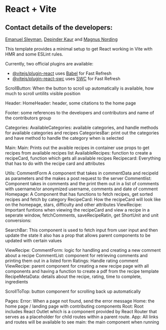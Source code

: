 # React + Vite

## Contact details of the developers:
[Emanuel Sleyman](https://github.com/EmSley77), [Depinder Kaur](https://github.com/DepiKaur) and [Magnus Nording](https://github.com/MagNording)

This template provides a minimal setup to get React working in Vite with HMR and some ESLint rules.

Currently, two official plugins are available:

- [@vitejs/plugin-react](https://github.com/vitejs/vite-plugin-react/blob/main/packages/plugin-react/README.md) uses [Babel](https://babeljs.io/) for Fast Refresh
- [@vitejs/plugin-react-swc](https://github.com/vitejs/vite-plugin-react-swc) uses [SWC](https://swc.rs/) for Fast Refresh

ScrollButton:
When the button to scroll up automatically is available, how much to scroll untilits visible position

Header:
HomeHeader:
header, some citations to the home page

Footer:
some references to the developers and contributors and name of the contributors group

Categories:
AvailableCategories:
available categories, and handle methods for available categories and recipes
CategoriesBar:
print out the categories and have method to handle the category when is selected

Main:
Main:
Prints out the avaible recipes in container use props to get recipes from available recipes list
AvailableRecipes:
function to create a recipeCard, function which gets all available recipes
Recipecard:
Everything that has to do with the recipe card and attributes

Utils:
CommentForm
A component that takes in commentData and recipeId as parameters and the makes a post request to the server
Commentlist:
Component takes in comments and the print them out in a list of comments with username/or anonymized username, comments and date of comment
Homepage:
A Component that has functions to fetch recipes, get sorted recipes and fetch by category
RecipeCard:
How the recipeCard will look like on the homepage, stars, difficulty and other attributes
ViewRecipe:
Important funtions when viewing the recipeCard and view a recipe in a seperate window, fetchComments, saveRecipeRatin, get ShortUnit and unit conversions:

SearchBar:
This component is used to fetch input from user input and then update the state
it also has a prop that allows parent components to be updated with certain values

ViewRecipe:
CommentForm:
logic for handling and creating a new comment about a recipe
CommentList:
component for retrieving comments and printing them out in a listed form
Ratings:
Handle rating comment
ViewRecipe:
parent component for creating a new recipe page with all components and having a function to create a pdf from the recipe template
RecipeMetaData:
details about the recipe, rating, time to complete, ingredients

ScrollToTop:
button component for scrolling back up automatically

Pages:
Error:
When a page not found, send the error message
Home:
the home page / landing page with contributing components
Root:
Root includes React Outlet which is a component provided by React Router that serves as a placeholder for child routes within a parent route.
App:
All links and routes will be available to see
main:
the main component when running
